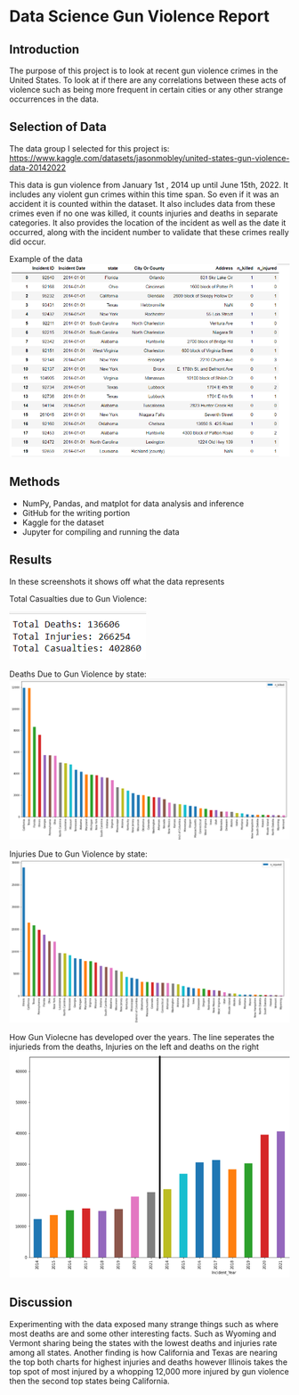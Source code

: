 # Data Science Gun Violence Report
## Introduction 

The purpose of this project is to look at recent gun violence crimes in the United States. To look at if there are any correlations between these acts of violence such as being more frequent in certain cities or any other strange occurrences in the data. 

## Selection of Data 

The data group I selected for this project is: 
https://www.kaggle.com/datasets/jasonmobley/united-states-gun-violence-data-20142022 

This data is gun violence from January 1st , 2014 up until June 15th, 2022. It includes any violent gun crimes within this time span. So even if it was an accident it is counted within the dataset. It also includes data from these crimes even if no one was killed, it counts injuries and deaths in separate categories. It also provides the location of the incident as well as the date it occurred, along with the incident number to validate that these crimes really did occur. 

Example of the data
![image](Gun_violence_example.png)


## Methods

- NumPy, Pandas, and matplot for data analysis and inference
- GitHub for the writing portion
- Kaggle for the dataset
- Jupyter for compiling and running the data

## Results

In these screenshots it shows off what the data represents

Total Casualties due to Gun Violence:

![image](total_casualties.png)

Deaths Due to Gun Violence by state:
![image](gun_deaths.png)

Injuries Due to Gun Violence by state:
![image](gun_injured.png)

How Gun Violecne has developed over the years.
The line seperates the injurieds from the deaths, Injuries on the left and deaths on the right
![image](gun_years1.png)

## Discussion

Experimenting with the data exposed many strange things such as where most deaths are and some other interesting facts. Such as Wyoming and Vermont sharing being the states with the lowest deaths and injuries rate among all states. Another finding is how California and Texas are nearing the top both charts for highest injuries and 
deaths however Illinois takes the top spot of most injured by a whopping 12,000 more injured by gun violence then the second top states being California.
